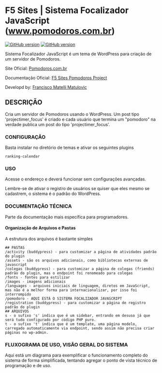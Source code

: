 # F5 Sites | Sistema Focalizador JavaScript (www.pomodoros.com.br)

[![GitHub version](https://img.shields.io/badge/wordpress--theme-dev-green.svg)](https://img.shields.io/badge/wordpress--theme-dev-red.svg) 
[![GitHub version](https://img.shields.io/badge/JavaScript-Inside-red.svg)](https://img.shields.io/badge/JavaScript--script-Inside-red.svg) 

Sistema Focalizador JavaScript é um tema de WordPress para criação de um servidor de Pomodoros.

Site Oficial: [Pomodoros.com.br](https:www.pomodoros.com.br) 

Documentação Oficial: [F5 Sites Pomodoros Project](https:projects.f5sites.com/pomodoros.com.br) 

Developd by: [Francisco Matelli Matulovic](https://www.franciscomat.com)

## DESCRIÇÃO

Cria um servidor de Pomodoros usando o WordPress. Um post tipo 'projectimer_focus' é criado e cada usuário que termina um "pomodoro" na verdade publica um post do tipo 'projectimer_focus'.

### CONFIGURAÇÃO

Basta instalar no diretório de temas e ativar os seguintes plugins

```
ranking-calendar
```

### USO

Acesse o endereço e deverá funcionar sem configurações avançadas.

Lembre-se de ativar o registro de usuários se quiser que eles mesmo se cadastrem, o sistema é o padrão do WordPress.

### DOCUMENTAÇÃO TÉCNICA
Parte da documentação mais específica para programadores.

#### Organização de Arquivos e Pastas
A estrutura dos arquivos é bastante simples

```
## PASTAS
/activity (buddypress) - para customizar a página de atividades padrão do plugin
/assets - são os arquivos adicionais, como bibliotecas externas de javascript
/colegas (buddypress) - para customizar a página de colegas (friends) padrão do plugin, mas o endpoint foi renomeado para colegas
/fonts - fontes para estilizar
/images - imagens adicionais
/languages - arquivos iniciais de linguagem, diretos em JavaScript, mas não é a melhor forma para internacionalizar, por isso foi interrompido
/pomodoro - AQUI ESTÁ O SISTEMA FOCALIZADOR JAVASCRIPT
/registration (buddypress) - para customizar a página de registro padrão do plugin
## ARQUIVOS
s - o sufixo 's' indica que é um sidebar, entrando em desuso já que será tudo configurado por código PHP puro.
t - o sufixo 't' indica que é um template, uma página modelo, carregado automaticamente via endpoint, sendo assim não precisa criar páginas no wp-admin.

```

### FLUXOGRAMA DE USO, VISÃO GERAL DO SISTEMA
Aqui está um diagrama para exemplificar o funcionamento completo do sistema de forma simplificada, tentando agregar o ponto de vista técnico de programação e de uso.